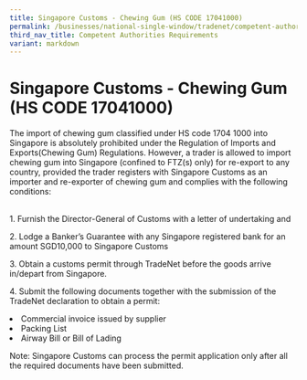 ```yaml
---
title: Singapore Customs - Chewing Gum (HS CODE 17041000)
permalink: /businesses/national-single-window/tradenet/competent-authorities-requirements/chewing-gum/
third_nav_title: Competent Authorities Requirements
variant: markdown
---
```

# Singapore Customs - Chewing Gum (HS CODE 17041000)

The import of chewing gum classified under HS code 1704 1000 into Singapore is absolutely prohibited under the Regulation of Imports and Exports(Chewing Gum) Regulations. However, a trader is allowed to import chewing gum into Singapore (confined to FTZ(s) only) for re-export to any country, provided the trader registers with Singapore Customs as an importer and re-exporter of chewing gum and complies with the following conditions:

<br>1.  Furnish the Director-General of Customs with a letter of undertaking and<p></p>
<p>2.  Lodge a Banker’s Guarantee with any Singapore registered bank for an amount SGD10,000 to Singapore Customs</p>
<p>3.  Obtain a customs permit through TradeNet before the goods arrive in/depart from Singapore.</p>
<p>4.  Submit the following documents together with the submission of the TradeNet declaration to obtain a permit:<br>
	</p><li>Commercial invoice issued by supplier</li>
	<li>Packing List</li>
	<li>Airway Bill or Bill of Lading</li>

Note: Singapore Customs can process the permit application only after all the required documents have been submitted.